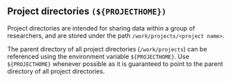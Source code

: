 ## Project directories `(${PROJECTHOME})`

Project directories are intended for sharing data within a group of researchers, and are stored under the path `/work/projects/<project name>`.

The parent directory of all project directories (`/work/projects`) can be referenced using the environment variable `${PROJECTHOME}`. Use `${PROJECTHOME}` whenever possible as it is guaranteed to point to the parent directory of all project directories.

<!--intro-end-->
